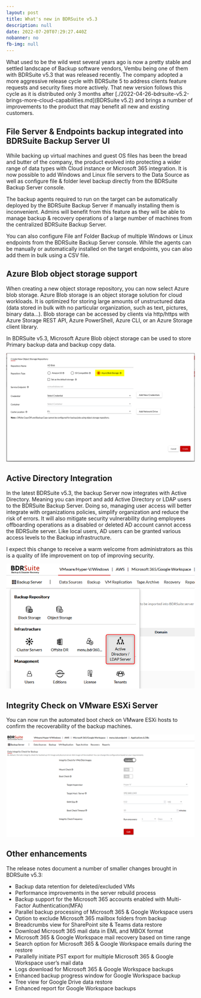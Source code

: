 ```yaml
---
layout: post
title: What's new in BDRSuite v5.3
description: null
date: 2022-07-20T07:29:27.440Z
nobanner: no
fb-img: null
---
```


What used to be the wild west several years ago is now a pretty stable and settled landscape of Backup software vendors, Vembu being one of them with BDRSuite v5.3 that was released recently. The company adopted a more aggressive release cycle with BDRSuite 5 to address clients feature requests and security fixes more actively. That new version follows this cycle as it is distributed only 3 months after [./2022-04-26-bdrsuite-v5.2-brings-more-cloud-capabilities.md](BDRSuite v5.2) and brings a number of improvements to the product that may benefit all new and existing customers.

## File Server & Endpoints backup integrated into BDRSuite Backup Server UI

While backing up virtual machines and guest OS files has been the bread and butter of the company, the product evolved into protecting a wider range of data types with Cloud instance or Microsoft 365 integration. It is now possible to add Windows and Linux file servers to the Data Source as well as configure file & folder level backup directly from the BDRSuite Backup Server console.

The backup agents required to run on the target can be automatically deployed by the BDRSuite Backup Server if manually installing them is inconvenient. Admins will benefit from this feature as they will be able to manage backup & recovery operations of a large number of machines from the centralized BDRSuite Backup Server.

You can also configure File anf Folder Backup of multiple Windows or Linux endpoints from the BDRSuite Backup Server console. While the agents can be manually or automatically installed on the target endpoints, you can also add them in bulk using a CSV file.

## Azure Blob object storage support

When creating a new object storage repository, you can now select Azure blob storage. Azure Blob storage is an object storage solution for cloud workloads. It is optimized for storing large amounts of unstructured data (data stored in bulk with no particular organization, such as text, pictures, binary data...). Blob storage can be accessed by clients via http/https with Azure Storage REST API, Azure PowerShell, Azure CLI, or an Azure Storage client library.

In BDRSuite v5.3, Microsoft Azure Blob object storage can be used to store Primary backup data and backup copy data.

![Azure Blob object storage support](/img/2022-07-20-16-19-54.png)

## Active Directory Integration

In the latest BDRSuite v5.3, the backup Server now integrates with Active Directory. Meaning you can import and add Active Directory or LDAP users to the BDRSuite Backup Server. Doing so, managing user access will better integrate with organizations policies, simplify organization and reduce the risk of errors. It will also mitigate security vulnerability during employees offboarding operations as a disabled or deleted AD account cannot access the BDRSuite server. Like local users, AD users can be granted various access levels to the Backup infrastructure.

I expect this change to receive a warm welcome from administrators as this is a quality of life improvement on top of improving security.

![BDRSuite Active Directory Integration](/img/2022-07-20-16-21-27.png)

## Integrity Check on VMware ESXi Server

You can now run the automated boot check on VMware ESXi hosts to confirm the recoverability of the backup machines.

![Integrity Check on VMware ESXi Server](/img/2022-07-20-16-25-42.png)

## Other enhancements

The release notes document a number of smaller changes brought in BDRSuite v5.3:

* Backup data retention for deleted/excluded VMs
* Performance improvements in the server rebuild process
* Backup support for the Microsoft 365 accounts enabled with Multi-Factor Authentication(MFA)
* Parallel backup processing of Microsoft 365 & Google Workspace users
* Option to exclude Microsoft 365 mailbox folders from backup
* Breadcrumbs view for SharePoint site & Teams data restore
* Download Microsoft 365 mail data in EML and MBOX format
* Microsoft 365 & Google Workspace mail recovery based on time range
* Search option for Microsoft 365 & Google Workspace emails during the restore
* Parallelly initiate PST export for multiple Microsoft 365 & Google Workspace user’s mail data
* Logs download for Microsoft 365 & Google Workspace backups
* Enhanced backup progress window for Google Workspace backup
* Tree view for Google Drive data restore
* Enhanced report for Google Workspace backups
